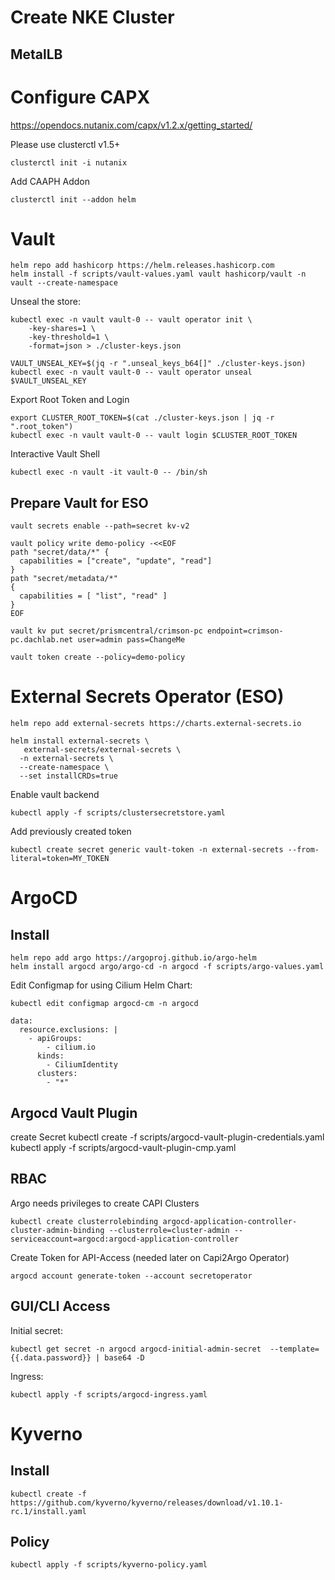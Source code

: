 # Create NKE Cluster
## MetalLB

# Configure CAPX
https://opendocs.nutanix.com/capx/v1.2.x/getting_started/

Please use clusterctl v1.5+
```
clusterctl init -i nutanix
```

Add CAAPH Addon
```
clusterctl init --addon helm
```

# Vault

```
helm repo add hashicorp https://helm.releases.hashicorp.com
helm install -f scripts/vault-values.yaml vault hashicorp/vault -n vault --create-namespace
```

Unseal the store:

```
kubectl exec -n vault vault-0 -- vault operator init \
    -key-shares=1 \
    -key-threshold=1 \
    -format=json > ./cluster-keys.json

VAULT_UNSEAL_KEY=$(jq -r ".unseal_keys_b64[]" ./cluster-keys.json)
kubectl exec -n vault vault-0 -- vault operator unseal $VAULT_UNSEAL_KEY
```

Export Root Token and Login

```
export CLUSTER_ROOT_TOKEN=$(cat ./cluster-keys.json | jq -r ".root_token")
kubectl exec -n vault vault-0 -- vault login $CLUSTER_ROOT_TOKEN
```

Interactive Vault Shell

```
kubectl exec -n vault -it vault-0 -- /bin/sh
``` 

## Prepare Vault for ESO

```
vault secrets enable --path=secret kv-v2

vault policy write demo-policy -<<EOF     
path "secret/data/*" {
  capabilities = ["create", "update", "read"]
}
path "secret/metadata/*"
{
  capabilities = [ "list", "read" ]
}
EOF

vault kv put secret/prismcentral/crimson-pc endpoint=crimson-pc.dachlab.net user=admin pass=ChangeMe

vault token create --policy=demo-policy
```

# External Secrets Operator (ESO)

```
helm repo add external-secrets https://charts.external-secrets.io

helm install external-secrets \
   external-secrets/external-secrets \
  -n external-secrets \
  --create-namespace \
  --set installCRDs=true
```

Enable vault backend
```
kubectl apply -f scripts/clustersecretstore.yaml
```

Add previously created token
```
kubectl create secret generic vault-token -n external-secrets --from-literal=token=MY_TOKEN
```

# ArgoCD
## Install

```
helm repo add argo https://argoproj.github.io/argo-helm
helm install argocd argo/argo-cd -n argocd -f scripts/argo-values.yaml

```

Edit Configmap for using Cilium Helm Chart:
```
kubectl edit configmap argocd-cm -n argocd
```

```
data:
  resource.exclusions: |
    - apiGroups:
        - cilium.io
      kinds:
        - CiliumIdentity
      clusters:
        - "*"
```

## Argocd Vault Plugin

create Secret
kubectl create -f scripts/argocd-vault-plugin-credentials.yaml
kubectl apply -f scripts/argocd-vault-plugin-cmp.yaml


## RBAC
Argo needs privileges to create CAPI Clusters

```
kubectl create clusterrolebinding argocd-application-controller-cluster-admin-binding --clusterrole=cluster-admin --serviceaccount=argocd:argocd-application-controller
```

Create Token for API-Access (needed later on Capi2Argo Operator)
```
argocd account generate-token --account secretoperator
```

## GUI/CLI Access
Initial secret:
```
kubectl get secret -n argocd argocd-initial-admin-secret  --template={{.data.password}} | base64 -D
```

Ingress:
```
kubectl apply -f scripts/argocd-ingress.yaml
```

# Kyverno
## Install
```
kubectl create -f https://github.com/kyverno/kyverno/releases/download/v1.10.1-rc.1/install.yaml
```
## Policy
```
kubectl apply -f scripts/kyverno-policy.yaml
```




